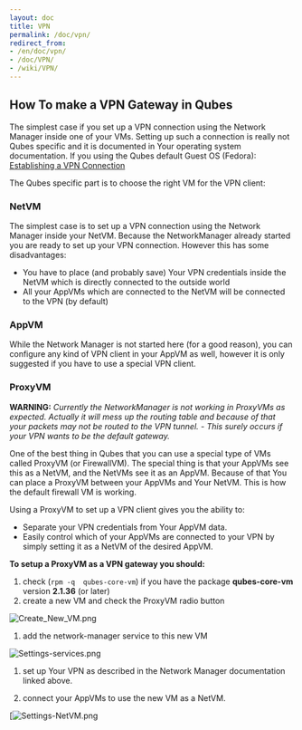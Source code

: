 ```yaml
---
layout: doc
title: VPN
permalink: /doc/vpn/
redirect_from:
- /en/doc/vpn/
- /doc/VPN/
- /wiki/VPN/
---
```


How To make a VPN Gateway in Qubes
----------------------------------

The simplest case if you set up a VPN connection using the Network Manager inside one of your VMs. Setting up such a connection is really not Qubes specific and it is documented in Your operating system documentation. If you using the Qubes default Guest OS (Fedora): [Establishing a VPN Connection](http://docs.fedoraproject.org/en-US/Fedora/18/html/System_Administrators_Guide/sec-Establishing_a_VPN_Connection.html)

The Qubes specific part is to choose the right VM for the VPN client:

### NetVM

The simplest case is to set up a VPN connection using the Network Manager inside your NetVM. Because the NetworkManager already started you are ready to set up your VPN connection. However this has some disadvantages:

-   You have to place (and probably save) Your VPN credentials inside the NetVM which is directly connected to the outside world
-   All your AppVMs which are connected to the NetVM will be connected to the VPN (by default)

### AppVM

While the Network Manager is not started here (for a good reason), you can configure any kind of VPN client in your AppVM as well, however it is only suggested if you have to use a special VPN client.

### ProxyVM

**WARNING:** *Currently the NetworkManager is not working in ProxyVMs as expected. Actually it will mess up the routing table and because of that your packets may not be routed to the VPN tunnel. - This surely occurs if your VPN wants to be the default gateway.*

One of the best thing in Qubes that you can use a special type of VMs called ProxyVM (or FirewallVM). The special thing is that your AppVMs see this as a NetVM, and the NetVMs see it as an AppVM. Because of that You can place a ProxyVM between your AppVMs and Your NetVM. This is how the default firewall VM is working.

Using a ProxyVM to set up a VPN client gives you the ability to:

-   Separate your VPN credentials from Your AppVM data.
-   Easily control which of your AppVMs are connected to your VPN by simply setting it as a NetVM of the desired AppVM.

**To setup a ProxyVM as a VPN gateway you should:**

1.  check (`rpm -q  qubes-core-vm`) if you have the package **qubes-core-vm** version **2.1.36** (or later)
2.  create a new VM and check the ProxyVM radio button

![Create\_New\_VM.png](/attachment/wiki/VPN/Create_New_VM.png)

1.  add the network-manager service to this new VM

![Settings-services.png](/attachment/wiki/VPN/Settings-services.png)

1.  set up Your VPN as described in the Network Manager documentation linked above.

1.  connect your AppVMs to use the new VM as a NetVM.

[![Settings-NetVM.png](/attachment/wiki/VPN/Settings-NetVM.png)
